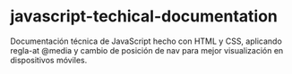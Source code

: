 # javascript-techical-documentation
Documentación técnica de JavaScript hecho con HTML y CSS, aplicando regla-at @media y cambio de posición de nav para mejor visualización en dispositivos móviles.

